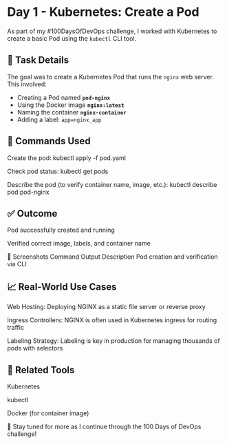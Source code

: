 # Day 1 - Kubernetes: Create a Pod

As part of my #100DaysOfDevOps challenge, I worked with Kubernetes to create a basic Pod using the `kubectl` CLI tool.

## 📌 Task Details

The goal was to create a Kubernetes Pod that runs the `nginx` web server. This involved:

- Creating a Pod named **`pod-nginx`**
- Using the Docker image **`nginx:latest`**
- Naming the container **`nginx-container`**
- Adding a label: `app=nginx_app`

## 🚀 Commands Used

Create the pod: 
kubectl apply -f pod.yaml

Check pod status: kubectl get pods

Describe the pod (to verify container name, image, etc.): kubectl describe pod pod-nginx

## ✅ Outcome
Pod successfully created and running

Verified correct image, labels, and container name

📸 Screenshots
Command Output	Description
Pod creation and verification via CLI

## 📈 Real-World Use Cases
Web Hosting: Deploying NGINX as a static file server or reverse proxy

Ingress Controllers: NGINX is often used in Kubernetes ingress for routing traffic

Labeling Strategy: Labeling is key in production for managing thousands of pods with selectors

## 🔗 Related Tools
Kubernetes

kubectl

Docker (for container image)

🔁 Stay tuned for more as I continue through the 100 Days of DevOps challenge!
